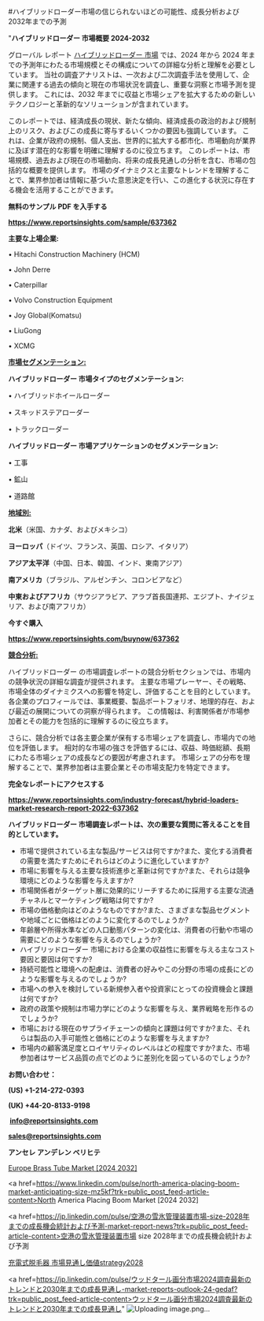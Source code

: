 #ハイブリッドローダー市場の信じられないほどの可能性、成長分析および2032年までの予測

"<strong>ハイブリッドローダー 市場概要 2024-2032</strong>

グローバル レポート <a href=https://www.reportsinsights.com/sample/637362>ハイブリッドローダー 市場</a> では、2024 年から 2024 年までの予測年にわたる市場規模とその構成についての詳細な分析と理解を必要としています。 当社の調査アナリストは、一次および二次調査手法を使用して、企業に関連する過去の傾向と現在の市場状況を調査し、重要な洞察と市場予測を提供します。 これには、2032 年までに収益と市場シェアを拡大​​するための新しいテクノロジーと革新的なソリューションが含まれています。

このレポートでは、経済成長の現状、新たな傾向、経済成長の政治的および規制上のリスク、およびこの成長に寄与するいくつかの要因も強調しています。 これは、企業が政府の規制、個人支出、世界的に拡大する都市化、市場動向が業界に及ぼす潜在的な影響を明確に理解するのに役立ちます。 このレポートは、市場規模、過去および現在の市場動向、将来の成長見通しの分析を含む、市場の包括的な概要を提供します。 市場のダイナミクスと主要なトレンドを理解することで、業界参加者は情報に基づいた意思決定を行い、この進化する状況に存在する機会を活用することができます。

<strong><b>無料のサンプル PDF を入手する</b></strong>

<a href=https://www.reportsinsights.com/sample/637362><strong><u>https://www.reportsinsights.com/sample/637362</u></strong></a>

<strong>主要な上場企業:</strong>

• Hitachi Construction Machinery (HCM)

• John Derre

• Caterpillar

• Volvo Construction Equipment

• Joy Global(Komatsu)

• LiuGong

• XCMG

<strong><u>市場セグメンテーション</u></strong><strong><u>:</u></strong>

<strong>ハイブリッドローダー 市場タイプのセグメンテーション:</strong>

• ハイブリッドホイールローダー

• スキッドステアローダー

• トラックローダー

<strong>ハイブリッドローダー 市場アプリケーションのセグメンテーション:</strong>

• 工事

• 鉱山

• 道路館

<strong><u>地域別</u></strong><strong><u>:</u></strong>

<strong>北米</strong>（米国、カナダ、およびメキシコ）

<strong>ヨーロッパ</strong>（ドイツ、フランス、英国、ロシア、イタリア）

<strong>アジア太平洋</strong>（中国、日本、韓国、インド、東南アジア）

<strong>南アメリカ</strong>（ブラジル、アルゼンチン、コロンビアなど）

<strong>中東およびアフリカ</strong>（サウジアラビア、アラブ首長国連邦、エジプト、ナイジェリア、および南アフリカ）

<strong>今すぐ購入</strong>

<a href=https://www.reportsinsights.com/buynow/637362><strong><u>https://www.reportsinsights.com/buynow/637362</u></strong></a>

<strong><u>競合分析:</u></strong>

ハイブリッドローダー の市場調査レポートの競合分析セクションでは、市場内の競争状況の詳細な調査が提供されます。 主要な市場プレーヤー、その戦略、市場全体のダイナミクスへの影響を特定し、評価することを目的としています。 各企業のプロフィールでは、事業概要、製品ポートフォリオ、地理的存在、および最近の展開についての洞察が得られます。 この情報は、利害関係者が市場参加者とその能力を包括的に理解するのに役立ちます。

さらに、競合分析では各主要企業が保有する市場シェアを調査し、市場内での地位を評価します。 相対的な市場の強さを評価するには、収益、時価総額、長期にわたる市場シェアの成長などの要因が考慮されます。 市場シェアの分布を理解することで、業界参加者は主要企業とその市場支配力を特定できます。

<strong>完全なレポートにアクセスする</strong>

<a href=https://www.reportsinsights.com/industry-forecast/hybrid-loaders-market-research-report-2022-637362><strong><u><b>https://www.reportsinsights.com/industry-forecast/hybrid-loaders-market-research-report-2022-637362</b></u></strong></a>

<strong><b>ハイブリッドローダー 市場調査レポートは、次の重要な質問に答えることを目的としています。</b></strong>
<ul>
  <li>市場で提供されている主な製品/サービスは何ですか?また、変化する消費者の需要を満たすためにそれらはどのように進化していますか?</li>
  <li>市場に影響を与える主要な技術進歩と革新は何ですか?また、それらは競争環境にどのような影響を与えますか?</li>
  <li>市場関係者がターゲット層に効果的にリーチするために採用する主要な流通チャネルとマーケティング戦略は何ですか?</li>
  <li>市場の価格動向はどのようなものですか?また、さまざまな製品セグメントや地域ごとに価格はどのように変化するのでしょうか?</li>
  <li>年齢層や所得水準などの人口動態パターンの変化は、消費者の行動や市場の需要にどのような影響を与えるのでしょうか?</li>
  <li>ハイブリッドローダー 市場における企業の収益性に影響を与える主なコスト要因と要因は何ですか?</li>
  <li>持続可能性と環境への配慮は、消費者の好みやこの分野の市場の成長にどのような影響を与えるのでしょうか?</li>
  <li>市場への参入を検討している新規参入者や投資家にとっての投資機会と課題は何ですか?</li>
  <li>政府の政策や規制は市場力学にどのような影響を与え、業界戦略を形作るのでしょうか?</li>
  <li>市場における現在のサプライチェーンの傾向と課題は何ですか?また、それらは製品の入手可能性と価格にどのような影響を与えますか?</li>
  <li>市場内の顧客満足度とロイヤリティのレベルはどの程度ですか?また、市場参加者はサービス品質の点でどのように差別化を図っているのでしょうか?</li>
</ul>
<strong>お問い合わせ：</strong>

<strong>(US) +1-214-272-0393</strong>

<strong>(UK) +44-20-8133-9198</strong>

<strong> </strong><a href=info@reportsinsights.com><strong><u>info@reportsinsights.com</u></strong></a>

<a href=sales@reportsinsights.com><strong><u>sales@reportsinsights.com</u></strong></a>

<strong>アンセレ アンデレン ベリヒテ</strong>

<a href=https://www.linkedin.com/pulse/europe-brass-tube-market-cagr-key-insights-covered-gitte/>Europe Brass Tube Market [2024 2032]</a>

<a href=https://www.linkedin.com/pulse/north-america-placing-boom-market-anticipating-size-mz5kf?trk=public_post_feed-article-content>North America Placing Boom Market [2024 2032]</a>

<a href=https://jp.linkedin.com/pulse/空港の雪氷管理装置市場-size-2028年までの成長機会統計および予測-market-report-news?trk=public_post_feed-article-content>空港の雪氷管理装置市場 size 2028年までの成長機会統計および予測</a>

<a href=https://www.linkedin.com/pulse/充電式脱毛器-市場見通し価値strategy2028-community-market-research/>充電式脱毛器 市場見通し価値strategy2028</a>

<a href=https://jp.linkedin.com/pulse/ウッドタール画分市場2024調査最新のトレンドと2030年までの成長見通し-market-reports-outlook-24-gedaf?trk=public_post_feed-article-content>ウッドタール画分市場2024調査最新のトレンドと2030年までの成長見通し</a>"
![Uploading image.png…]()
